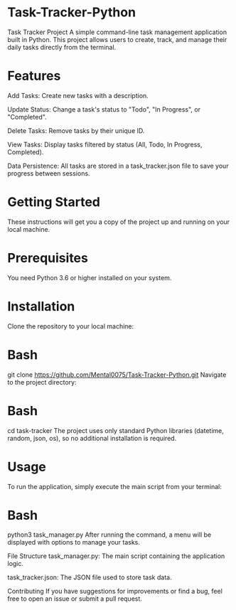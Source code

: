 # Task-Tracker-Python
Task Tracker Project
A simple command-line task management application built in Python. This project allows users to create, track, and manage their daily tasks directly from the terminal.

# Features
Add Tasks: Create new tasks with a description.

Update Status: Change a task's status to "Todo", "In Progress", or "Completed".

Delete Tasks: Remove tasks by their unique ID.

View Tasks: Display tasks filtered by status (All, Todo, In Progress, Completed).

Data Persistence: All tasks are stored in a task_tracker.json file to save your progress between sessions.

# Getting Started
These instructions will get you a copy of the project up and running on your local machine.

# Prerequisites
You need Python 3.6 or higher installed on your system.

# Installation
Clone the repository to your local machine:

# Bash

git clone https://github.com/Mental0075/Task-Tracker-Python.git
Navigate to the project directory:

# Bash

cd task-tracker
The project uses only standard Python libraries (datetime, random, json, os), so no additional installation is required.

# Usage
To run the application, simply execute the main script from your terminal:

# Bash

python3 task_manager.py
After running the command, a menu will be displayed with options to manage your tasks.

File Structure
task_manager.py: The main script containing the application logic.

task_tracker.json: The JSON file used to store task data.

Contributing
If you have suggestions for improvements or find a bug, feel free to open an issue or submit a pull request.
